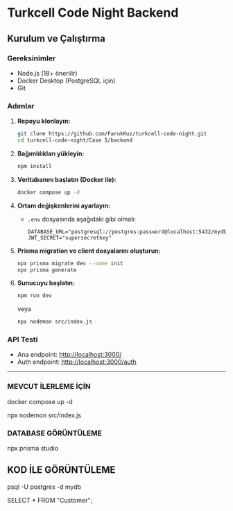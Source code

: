 # Turkcell Code Night Backend

## Kurulum ve Çalıştırma

### Gereksinimler
- Node.js (18+ önerilir)
- Docker Desktop (PostgreSQL için)
- Git

### Adımlar

1. **Repoyu klonlayın:**
   ```bash
   git clone https://github.com/FarukKuz/turkcell-code-night.git
   cd turkcell-code-night/Case 5/backend
   ```

2. **Bağımlılıkları yükleyin:**
   ```bash
   npm install
   ```

3. **Veritabanını başlatın (Docker ile):**
   ```bash
   docker compose up -d
   ```

4. **Ortam değişkenlerini ayarlayın:**
   - `.env` dosyasında aşağıdaki gibi olmalı:
     ```
     DATABASE_URL="postgresql://postgres:password@localhost:5432/mydb"
     JWT_SECRET="supersecretkey"
     ```

5. **Prisma migration ve client dosyalarını oluşturun:**
   ```bash
   npx prisma migrate dev --name init
   npx prisma generate
   ```

6. **Sunucuyu başlatın:**
   ```bash
   npm run dev
   ```
   veya
   ```bash
   npx nodemon src/index.js
   ```

### API Testi

- Ana endpoint: [http://localhost:3000/](http://localhost:3000/)
- Auth endpoint: [http://localhost:3000/auth](http://localhost:3000/auth)

---------------------------------------------------------------------------------------

### MEVCUT İLERLEME İÇİN

docker compose up -d

npx nodemon src/index.js


### DATABASE GÖRÜNTÜLEME

npx prisma studio

## KOD İLE GÖRÜNTÜLEME

psql -U postgres -d mydb

SELECT * FROM "Customer";
